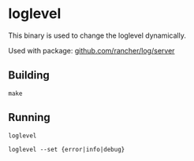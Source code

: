 loglevel
========

This binary is used to change the loglevel dynamically.

Used with package: [github.com/rancher/log/server](https://github.com/rancher/log/server)

## Building

`make`


## Running

`loglevel`

`loglevel --set {error|info|debug}`
